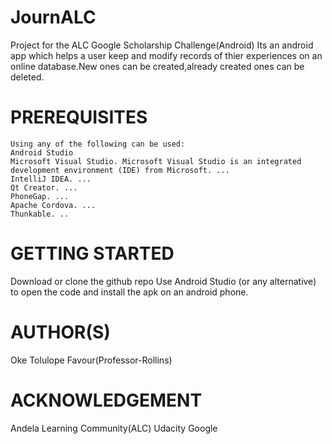 # JournALC
Project for the ALC Google Scholarship Challenge(Android)
Its an android app which helps a user keep and modify records of thier experiences on an online database.New ones can be created,already created ones can be deleted.

# PREREQUISITES
    Using any of the following can be used:
    Android Studio
    Microsoft Visual Studio. Microsoft Visual Studio is an integrated development environment (IDE) from Microsoft. ...
    IntelliJ IDEA. ...
    Qt Creator. ...
    PhoneGap. ...
    Apache Cordova. ...
    Thunkable. ..

# GETTING STARTED
Download or clone the github repo
Use Android Studio (or any alternative) to open the code and install the apk on an android phone.

# AUTHOR(S)
Oke Tolulope Favour(Professor-Rollins)

# ACKNOWLEDGEMENT
Andela Learning Community(ALC)
Udacity
Google

